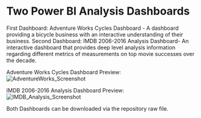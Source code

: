 # Two Power BI Analysis Dashboards
First Dashboard: Adventure Works Cycles Dashboard - A dashboard providing a bicycle business with an interactive understanding of their business.
Second Dashboard: IMDB 2006-2016 Analysis Dashboard- An interactive dashboard that provides deep level analysis information regarding different metrics of measurements on top movie successes over the decade.

Adventure Works Cycles Dashboard Preview: 
![AdventureWorks_Screenshot](https://user-images.githubusercontent.com/85079421/120248735-44e35c80-c22d-11eb-824d-f538bd961642.png)

IMDB 2006-2016 Analysis Dashboard Preview:
![IMDB_Analysis_Screenshot](https://user-images.githubusercontent.com/85079421/120248771-5dec0d80-c22d-11eb-8c1a-70f823aaf73c.png)


Both Dashboards can be downloaded via the repository raw file.
